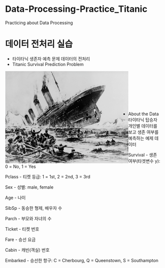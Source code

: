 # Data-Processing-Practice_Titanic
Practicing about Data Processing 
# 데이터 전처리 실습

- 타이타닉 생존자 예측 문제 데이터의 전처리
- Titanic Survival Prediction Problem

<img src="https://raw.githubusercontent.com/data-labs/image/main/%E1%84%89%E1%85%B3%E1%84%8F%E1%85%B3%E1%84%85%E1%85%B5%E1%86%AB%E1%84%89%E1%85%A3%E1%86%BA%202021-01-07%20%E1%84%8B%E1%85%A9%E1%84%92%E1%85%AE%2010.36.15.png?raw=1" width=400 align='left'><br/>

<br/>
<br/>
<br/>
<br/>
<br/>
  
- About the Data
타이타닉 탑승자 개인별 데이터를 보고 생존 여부를 예측하는 예제 데이터

Survival - 생존여부(타겟변수 y): 0 = No, 1 = Yes

Pclass - 티켓 등급: 1 = 1st, 2 = 2nd, 3 = 3rd

Sex - 성별: male, female

Age - 나이

SibSp - 동승한 형제, 배우자 수

Parch - 부모와 자녀의 수

Ticket - 티켓 번호

Fare - 승선 요금

Cabin - 캐빈(객실) 번호

Embarked - 승선한 항구: C = Cherbourg, Q = Queenstown, S = Southampton
